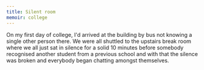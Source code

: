 ```yaml
---
title: Silent room
memoir: college
---
```


On my first day of college, I'd arrived at the building by bus not knowing a single other person there. We were all shuttled to the upstairs break room where we all just sat in silence for a solid 10 minutes before somebody recognised another student from a previous school and with that the silence was broken and everybody began chatting amongst themselves.